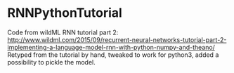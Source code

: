 # RNNPythonTutorial
Code from wildML RNN tutorial part 2: http://www.wildml.com/2015/09/recurrent-neural-networks-tutorial-part-2-implementing-a-language-model-rnn-with-python-numpy-and-theano/
Retyped from the tutorial by hand, tweaked to work for python3, added a possibility to pickle the model. 

